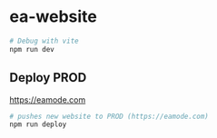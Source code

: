 # ea-website

```sh
# Debug with vite
npm run dev
```

## Deploy PROD

https://eamode.com

```sh
# pushes new website to PROD (https://eamode.com)
npm run deploy
```
